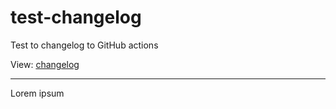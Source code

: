 # test-changelog

Test to changelog to GitHub actions

View: [changelog](./CHANGELOG.md)

--- 

Lorem ipsum
